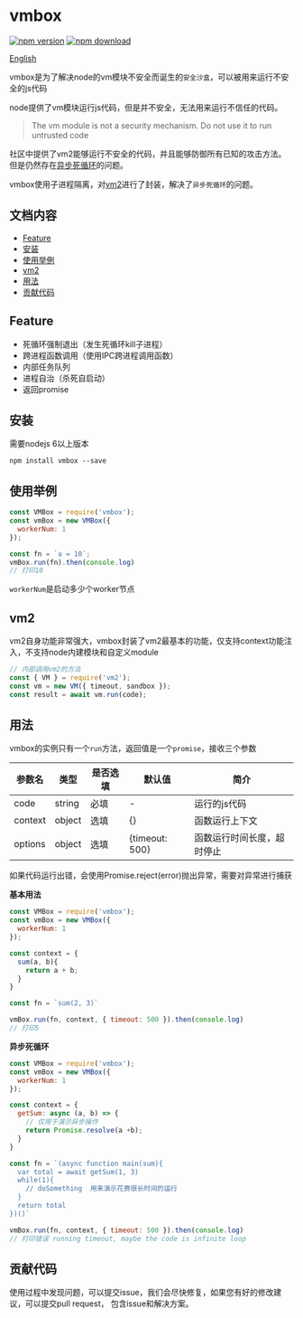 # vmbox 
  [![npm version](https://badge.fury.io/js/vmbox.svg)](https://badge.fury.io/js/vmbox)
   [![npm download](https://img.shields.io/npm/dt/vmbox.svg)]()
   
  [English](./README.md)

  vmbox是为了解决node的vm模块不安全而诞生的`安全沙盒`，可以被用来运行不安全的js代码

  node提供了vm模块运行js代码，但是并不安全，无法用来运行不信任的代码。
  > The vm module is not a security mechanism. Do not use it to run untrusted code
  
  社区中提供了vm2能够运行不安全的代码，并且能够防御所有已知的攻击方法。但是仍然存在[异步死循环](https://github.com/patriksimek/vm2/issues/180)的问题。

  vmbox使用子进程隔离，对[vm2](https://github.com/patriksimek/vm2)进行了封装，解决了`异步死循环`的问题。

## 文档内容
* [Feature](#Feature)
* [安装](#安装)
* [使用举例](#使用举例)
* [vm2](#vm2)
* [用法](#用法)
* [贡献代码](#贡献代码)

## Feature

  * 死循环强制退出（发生死循环kill子进程）
  * 跨进程函数调用（使用IPC跨进程调用函数）
  * 内部任务队列
  * 进程自治（杀死自启动）
  * 返回promise

## 安装
需要nodejs 6以上版本
```
npm install vmbox --save
```

## 使用举例
```javascript
const VMBox = require('vmbox');
const vmBox = new VMBox({
  workerNum: 1
});

const fn = `a = 10`;
vmBox.run(fn).then(console.log)
// 打印10
```
`workerNum`是启动多少个worker节点  

## vm2
vm2自身功能非常强大，vmbox封装了vm2最基本的功能，仅支持context功能注入，不支持node内建模块和自定义module

```javascript
// 内部调用vm2的方法
const { VM } = require('vm2');
const vm = new VM({ timeout, sandbox });
const result = await vm.run(code);
```

## 用法
vmbox的实例只有一个`run`方法，返回值是一个`promise`，接收三个参数

| 参数名 | 类型 | 是否选填 | 默认值 | 简介 |
|---|---|---|---|---|
|code|string| 必填 | - | 运行的js代码|
|context| object | 选填 | {} | 函数运行上下文 |
|options | object | 选填 | {timeout: 500} | 函数运行时间长度，超时停止 |

如果代码运行出错，会使用Promise.reject(error)抛出异常，需要对异常进行捕获

**基本用法**

```javascript
const VMBox = require('vmbox');
const vmBox = new VMBox({
  workerNum: 1
});

const context = {
  sum(a, b){
    return a + b;
  }
}

const fn = `sum(2, 3)`

vmBox.run(fn, context, { timeout: 500 }).then(console.log)
// 打印5
```

**异步死循环**

```javascript
const VMBox = require('vmbox');
const vmBox = new VMBox({
  workerNum: 1
});

const context = {
  getSum: async (a, b) => {
    // 仅用于演示异步操作
    return Promise.resolve(a +b);
  }
}

const fn = `(async function main(sum){
  var total = await getSum(1, 3)
  while(1){
    // doSomething  用来演示花费很长时间的运行
  }  
  return total
})()`

vmBox.run(fn, context, { timeout: 500 }).then(console.log)
// 打印错误 running timeout, maybe the code is infinite loop
```



## 贡献代码
使用过程中发现问题，可以提交issue，我们会尽快修复，如果您有好的修改建议，可以提交pull request， 包含issue和解决方案。
